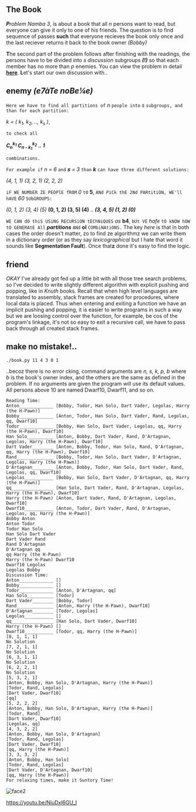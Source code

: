 ## The Book

****P***roblem Namba 3*, is about a book that all *n* persons want to read,
but everyone can give it only to one of his friends. The question is to find
sequence of passes **such** that everyone recieves the book only once and the last reciever
returns it back to the book owner *(Bobby)*

**T**he second part of the problem follows after finishing with the readings,
the persons have to be divided into *s* *discussion* subgroups ***(!)***
so that each member has no more than *p* enemies. You can view the problem in
detail [**here**](https://ioinformatics.org/files/ioi1989problem3.pdf).
**L**et's start our own discussion with..

## enemy *(e7àTe noBe¼e)*

```Here we have to find all partitions of``` *n* ```people into``` *s*
```subgroups, and than for each partition:```

*k = ( k<sub>1</sub>, k<sub>2</sub>, .., k<sub>s</sub> )*,

```to check all```    

***C<sub>n</sub><sup>k<sub>1</sub></sup>
C<sub>n - k<sub>1</sub></sub><sup>k<sub>2</sub></sup> .. 1***

```combinations.```

```For example if``` *n = 6* ```and``` ***s** = 3*
```than``` ***k*** ```can have three different solutions:```

*(4, 1, 1) (3, 2, 1) (2, 2, 2)*

```iF WE NUMbER ZE PEOPlE fROM``` *0* ```tO``` **5**, ```ANd PiCk thE
2Nd PARtitiON, WE'll hAVE``` *60* ```SUbGROUPS:```

*(0, 1, 2) (3, 4) (5)* **(0, 1, 2) (3, 5) (4)** .. ***(3, 4, 5) (1, 2) (0)***

```WE CAN dO thiS USiNG RECURSiON tEChNiQUES``` *as* **b4**, ```bUt VE``` *hafe* ```tO kNOW hOW tO GENERAtE All```
***partitions*** ```ANd``` **ol** ```COMbiNAtiONS.``` The key *here* is that in both cases the order
doesn't matter, zo to find ze algorithmz we can write them in a dictionary
order (or as they say *lexicographical* but I hate that word it sounds like
**Segmentation Fault**). Once that**z** done it's easy to find the logic.

## friend
*OKAY* I've already got fed up a little bit with all those tree search problems,
so I've decided to write slightly different algorithm with explicit pushing and popping,
like in *Knuth* books. Recall that when high level languages are translated to assembly,
stack frames are created for procedures, where local data is placed. Thus when entering
and exiting a function we have an implicit pushing and popping, it is easier to write
programs in such a way but we are loosing control over the function, for example,
be cos of the program's linkage, it's not so easy to exit a recursive call, we have
to pass back through all created stack frames.

## make no mistake!..
```./book.py 11 4 3 0 1```

..becoz there is no error cking, command arguments are *n, s, k, p, b* where *b* is the
book's owner index, and the others are the same as defined in the problem.
If no arguments are given the program will use its default values. All persons
above 10 are named Dwarf10, Dwarf11, and so on.

```
Reading Time:
Anton_____________ [Bobby, Todor, Han Solo, Dart Vader, Legolas, Harry (the H-Pawn)]
Bobby_____________ [Anton, Todor, Han Solo, Dart Vader, Rand, Legolas, qq, Dwarf10]
Todor_____________ [Bobby, Han Solo, Dart Vader, Legolas, qq, Harry (the H-Pawn), Dwarf10]
Han Solo__________ [Anton, Bobby, Dart Vader, Rand, D'Artagnan, Legolas, Harry (the H-Pawn), Dwarf10]
Dart Vader________ [Anton, Bobby, Todor, Han Solo, Rand, D'Artagnan, qq, Harry (the H-Pawn), Dwarf10]
Rand______________ [Bobby, Todor, Han Solo, Dart Vader, D'Artagnan, Legolas, Harry (the H-Pawn)]
D'Artagnan________ [Anton, Bobby, Todor, Han Solo, Dart Vader, Rand, Legolas, qq, Dwarf10]
Legolas___________ [Bobby, Han Solo, Dart Vader, D'Artagnan, qq, Harry (the H-Pawn)]
qq________________ [Han Solo, Dart Vader, Rand, D'Artagnan, Legolas, Harry (the H-Pawn), Dwarf10]
Harry (the H-Pawn) [Anton, Dart Vader, Rand, D'Artagnan, Legolas, Dwarf10]
Dwarf10___________ [Anton, Todor, Dart Vader, Rand, D'Artagnan, Legolas, qq, Harry (the H-Pawn)]
Bobby Anton
Anton Todor
Todor Han Solo
Han Solo Dart Vader
Dart Vader Rand
Rand D'Artagnan
D'Artagnan qq
qq Harry (the H-Pawn)
Harry (the H-Pawn) Dwarf10
Dwarf10 Legolas
Legolas Bobby
Discussion Time:
Anton_____________ []
Bobby_____________ []
Todor_____________ [Anton, D'Artagnan, qq]
Han Solo__________ [Todor]
Dart Vader________ [Bobby, Todor]
Rand______________ [Anton, Harry (the H-Pawn), Dwarf10]
D'Artagnan________ [Todor, Legolas]
Legolas___________ []
qq________________ [Han Solo, Dart Vader, Dwarf10]
Harry (the H-Pawn) []
Dwarf10___________ [Todor, qq, Harry (the H-Pawn)]
[8, 1, 1, 1]
No Solution
[7, 2, 1, 1]
No Solution
[6, 3, 1, 1]
No Solution
[6, 2, 2, 1]
No Solution
[5, 3, 2, 1]
[Anton, Bobby, Han Solo, D'Artagnan, Harry (the H-Pawn)]
[Todor, Rand, Legolas]
[Dart Vader, Dwarf10]
[qq]
[5, 2, 2, 2]
[Anton, Bobby, Han Solo, D'Artagnan, Harry (the H-Pawn)]
[Todor, Rand]
[Dart Vader, Dwarf10]
[Legolas, qq]
[4, 3, 2, 2]
[Anton, Bobby, Han Solo, D'Artagnan]
[Todor, Rand, Legolas]
[Dart Vader, Dwarf10]
[qq, Harry (the H-Pawn)]
[3, 3, 3, 2]
[Anton, Bobby, Han Solo]
[Todor, Rand, Legolas]
[Dart Vader, D'Artagnan, Dwarf10]
[qq, Harry (the H-Pawn)]
For relaxing times, make it Suntory Time!
```

![face2](pix/face2.png)

https://youtu.be/NiuDxl6GU_I
